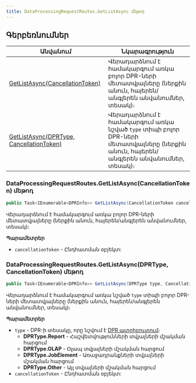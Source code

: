 ```yaml
---
title: DataProcessingRequestRoutes.GetListAsync մեթոդ
---
```


## Գերբեռնումներ

| Անվանում | Նկարագրություն |
|--|--|
| [GetListAsync(CancellationToken)](#dataprocessingrequestroutesgetlistasynccancellationtoken-մեթոդ) | Վերադարձնում է համակարգում առկա բոլոր DPR-ների մետատվյալները (ներքին անուն, հայերեն/անգլերեն անվանումներ, տեսակ)։ |
| [GetListAsync(DPRType, CancellationToken)](#dataprocessingrequestroutesgetlistasyncdprtype-cancellationtoken-մեթոդ)| Վերադարձնում է համակարգում առկա նշված `type` տիպի բոլոր DPR-ների մետատվյալները (ներքին անուն, հայերեն/անգլերեն անվանումներ, տեսակ)։ |

### DataProcessingRequestRoutes.GetListAsync(CancellationToken) մեթոդ

```c#
public Task<IEnumerable<DPRInfo>> GetListAsync(CancellationToken cancellationToken = default)
```

Վերադարձնում է համակարգում առկա բոլոր DPR-ների մետատվյալները (ներքին անուն, հայերեն/անգլերեն անվանումներ, տեսակ)։

**Պարամետրեր**

* `cancellationToken` - Ընդհատման օբյեկտ:

### DataProcessingRequestRoutes.GetListAsync(DPRType, CancellationToken) մեթոդ

```c#
public Task<IEnumerable<DPRInfo>> GetListAsync(DPRType type, CancellationToken cancellationToken = default)
```

Վերադարձնում է համակարգում առկա նշված `type` տիպի բոլոր DPR-ների մետատվյալները (ներքին անուն, հայերեն/անգլերեն անվանումներ, տեսակ)։

**Պարամետրեր**

* `type` - DPR-ի տեսակը, որը նշվում է [DPR ատրիբուտում](../../../server_api/types/attributes/DPRAttribute.md)։
  * **DPRType.Report** - Հաշվետվությունների տվյալների մշակման հարցում
  * **DPRType.OLAP** - Օլապ տվյալների մշակման հարցում
  * **DPRType.JobElement** - Առաջադրանքների տվյալների մշակման հարցում
  * **DPRType.Other** - Այլ տվյալների մշակման հարցում
* `cancellationToken` - Ընդհատման օբյեկտ:

